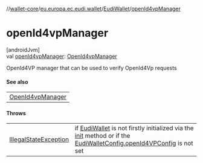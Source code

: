 //[wallet-core](../../../index.md)/[eu.europa.ec.eudi.wallet](../index.md)/[EudiWallet](index.md)/[openId4vpManager](open-id4vp-manager.md)

# openId4vpManager

[androidJvm]\
val [openId4vpManager](open-id4vp-manager.md): [OpenId4vpManager](../../eu.europa.ec.eudi.wallet.transfer.openid4vp/-open-id4vp-manager/index.md)

OpenId4VP manager that can be used to verify OpenId4Vp requests

#### See also

| |
|---|
| [OpenId4vpManager](../../eu.europa.ec.eudi.wallet.transfer.openid4vp/-open-id4vp-manager/index.md) |

#### Throws

| | |
|---|---|
| [IllegalStateException](https://kotlinlang.org/api/latest/jvm/stdlib/kotlin/-illegal-state-exception/index.html) | if [EudiWallet](index.md) is not firstly initialized via the [init](init.md) method or if the [EudiWalletConfig.openId4VPConfig](../-eudi-wallet-config/open-id4-v-p-config.md) is not set |
